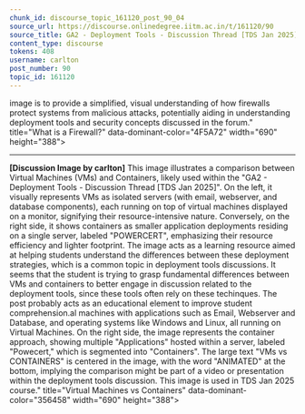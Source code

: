```yaml
---
chunk_id: discourse_topic_161120_post_90_04
source_url: https://discourse.onlinedegree.iitm.ac.in/t/161120/90
source_title: GA2 - Deployment Tools - Discussion Thread [TDS Jan 2025]
content_type: discourse
tokens: 408
username: carlton
post_number: 90
topic_id: 161120
---
```


 image is to provide a simplified, visual understanding of how firewalls protect systems from malicious attacks, potentially aiding in understanding deployment tools and security concepts discussed in the forum." title="What is a Firewall?" data-dominant-color="4F5A72" width="690" height="388">

---

**[Discussion Image by carlton]** This image illustrates a comparison between Virtual Machines (VMs) and Containers, likely used within the "GA2 - Deployment Tools - Discussion Thread [TDS Jan 2025]". On the left, it visually represents VMs as isolated servers (with email, webserver, and database components), each running on top of virtual machines displayed on a monitor, signifying their resource-intensive nature. Conversely, on the right side, it shows containers as smaller application deployments residing on a single server, labeled "POWERCERT", emphasizing their resource efficiency and lighter footprint. The image acts as a learning resource aimed at helping students understand the differences between these deployment strategies, which is a common topic in deployment tools discussions. It seems that the student is trying to grasp fundamental differences between VMs and containers to better engage in discussion related to the deployment tools, since these tools often rely on these techinques. The post probably acts as an educational element to improve student comprehension.al machines with applications such as Email, Webserver and Database, and operating systems like Windows and Linux, all running on Virtual Machines. On the right side, the image represents the container approach, showing multiple "Applications" hosted within a server, labeled "Powecert," which is segmented into "Containers". The large text "VMs vs CONTAINERS" is centered in the image, with the word "ANIMATED" at the bottom, implying the comparison might be part of a video or presentation within the deployment tools discussion. This image is used in TDS Jan 2025 course." title="Virtual Machines vs Containers" data-dominant-color="356458" width="690" height="388">
